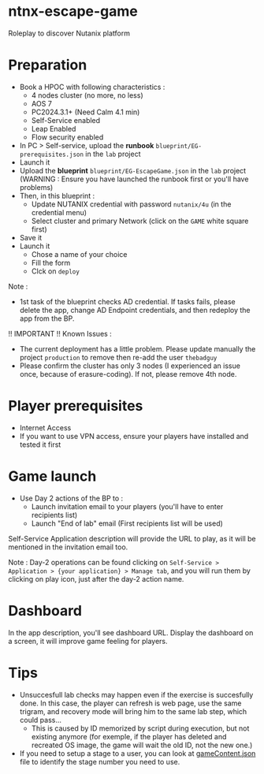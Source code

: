 # ntnx-escape-game
Roleplay to discover Nutanix platform

# Preparation
- Book a HPOC with following characteristics : 
    - 4 nodes cluster (no more, no less)
    - AOS 7
    - PC2024.3.1+ (Need Calm 4.1 min)
    - Self-Service enabled
    - Leap Enabled
    - Flow security enabled
- In PC > Self-service, upload the **runbook**  `blueprint/EG-prerequisites.json` in the `lab` project 
- Launch it
- Upload the **blueprint** `blueprint/EG-EscapeGame.json` in the `lab` project (WARNING : Ensure you have launched the runbook first or you'll have problems)
- Then, in this blueprint :
  - Update NUTANIX credential with password `nutanix/4u` (in the credential menu)
  - Select cluster and primary Network (click on the `GAME` white square first)
- Save it
- Launch it
  - Chose a name of your choice
  - Fill the form
  - Clck on `deploy`

Note : 
 - 1st task of the blueprint checks AD credential. If tasks fails, please delete the app, change AD Endpoint credentials, and then redeploy the app from the BP.

!! IMPORTANT !! Known Issues : 
 - The current deployment has a little problem. Please update manually the project `production` to remove then re-add the user `thebadguy`
 - Please confirm the cluster has only 3 nodes (I experienced an issue once, because of erasure-coding). If not, please remove 4th node.

# Player prerequisites
- Internet Access
- If you want to use VPN access, ensure your players have installed and tested it first

# Game launch
- Use Day 2 actions of the BP to :
  - Launch invitation email to your players (you'll have to enter recipients list)
  - Launch "End of lab" email (First recipients list will be used)

Self-Service Application description will provide the URL to play, as it will be mentioned in the invitation email too.

Note : Day-2 operations can be found clicking on `Self-Service > Application > {your application} > Manage tab`, and you will run them by clicking on play icon, just after the day-2 action name.

# Dashboard

In the app description, you'll see dashboard URL. Display the dashboard on a screen, it will improve game feeling for players.

# Tips
- Unsuccesfull lab checks may happen even if the exercise is succesfully done. In this case, the player can refresh is web page, use the same trigram, and recovery mode will bring him to the same lab step, which could pass...
  - This is caused by ID memorized by script during execution, but not existing anymore (for exemple, if the player has deleted and recreated OS image, the game will wait the old ID, not the new one.)
- If you need to setup a stage to a user, you can look at [gameContent.json](gameContent.json) file to identify the stage number you need to use. 

